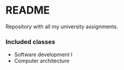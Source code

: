 # README #

Repository with all my university assignments.

### Included classes ###
* Software development I
* Computer architecture
